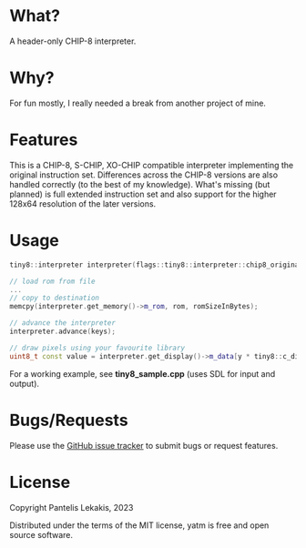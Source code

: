 # What?
A header-only CHIP-8 interpreter.

# Why?
For fun mostly, I really needed a break from another project of mine.

# Features
This is a CHIP-8, S-CHIP, XO-CHIP compatible interpreter implementing the original instruction set.
Differences across the CHIP-8 versions are also handled correctly (to the best of my knowledge).
What's missing (but planned) is full extended instruction set and also support for the higher 128x64 resolution of the later versions.

# Usage

```cpp
tiny8::interpreter interpreter(flags::tiny8::interpreter::chip8_original);

// load rom from file
...
// copy to destination
memcpy(interpreter.get_memory()->m_rom, rom, romSizeInBytes);

// advance the interpreter
interpreter.advance(keys);

// draw pixels using your favourite library
uint8_t const value = interpreter.get_display()->m_data[y * tiny8::c_displayWidth + x];

```

For a working example, see **tiny8_sample.cpp** (uses SDL for input and output).

# Bugs/Requests
Please use the [GitHub issue tracker](https://github.com/alkisbkn/tiny8/issues) to submit bugs or request features.

# License
Copyright Pantelis Lekakis, 2023

Distributed under the terms of the MIT license, yatm is free and open source software.
